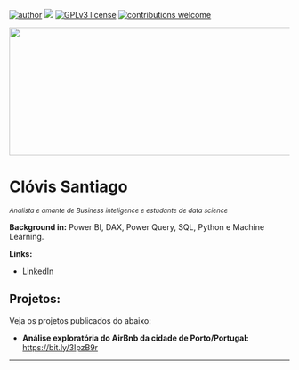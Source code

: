 [![author](https://img.shields.io/badge/author-clovissantiago-red.svg)](https://www.linkedin.com/in/clovis-santiago) [![](https://img.shields.io/badge/python-3.7+-blue.svg)](https://www.python.org/downloads/release/python-365/) [![GPLv3 license](https://img.shields.io/badge/License-GPLv3-blue.svg)](http://perso.crans.org/besson/LICENSE.html) [![contributions welcome](https://img.shields.io/badge/contributions-welcome-brightgreen.svg?style=flat)](https://github.com/ClovisSantiago/Projetos-Data-Science/issues)


<p align="center">
  <img src="https://images.unsplash.com/photo-1542903660-eedba2cda473?ixlib=rb-1.2.1&ixid=MnwxMjA3fDB8MHxzZWFyY2h8Nnx8ZGF0YXxlbnwwfHwwfHw%3D&auto=format&fit=crop&w=500&q=60"height=230px width=980px >
</p>

# Clóvis Santiago
<sub>*Analista e amante de Business inteligence e estudante de data science*</sub>


**Background in:** Power BI, DAX, Power Query, SQL, Python e Machine Learning.

**Links:**
* [LinkedIn](https://www.linkedin.com/in/clovis-santiago/)


## Projetos:
Veja os projetos publicados do abaixo:

* **Análise exploratória do AirBnb da cidade de Porto/Portugal:** https://bit.ly/3IpzB9r 


---




